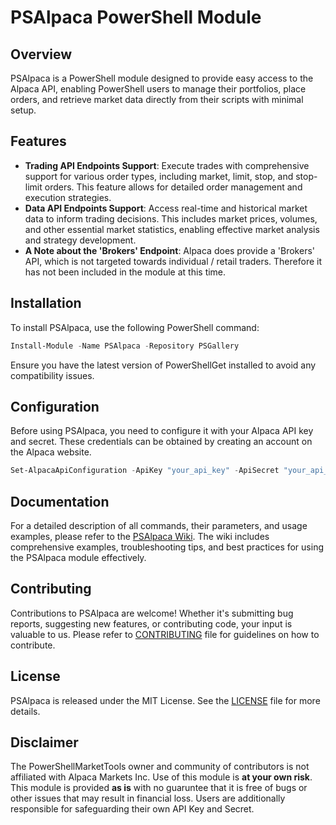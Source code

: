 # PSAlpaca PowerShell Module

## Overview
PSAlpaca is a PowerShell module designed to provide easy access to the Alpaca API, enabling PowerShell users to manage their portfolios, place orders, and retrieve market data directly from their scripts with minimal setup.

## Features
- **Trading API Endpoints Support**: Execute trades with comprehensive support for various order types, including market, limit, stop, and stop-limit orders. This feature allows for detailed order management and execution strategies.
- **Data API Endpoints Support**: Access real-time and historical market data to inform trading decisions. This includes market prices, volumes, and other essential market statistics, enabling effective market analysis and strategy development.
- **A Note about the 'Brokers' Endpoint**: Alpaca does provide a 'Brokers' API, which is not targeted towards individual / retail traders. Therefore it has not been included in the module at this time.

## Installation
To install PSAlpaca, use the following PowerShell command:

```powershell
Install-Module -Name PSAlpaca -Repository PSGallery
```

Ensure you have the latest version of PowerShellGet installed to avoid any compatibility issues.

## Configuration
Before using PSAlpaca, you need to configure it with your Alpaca API key and secret. These credentials can be obtained by creating an account on the Alpaca website.

```powershell
Set-AlpacaApiConfiguration -ApiKey "your_api_key" -ApiSecret "your_api_secret" -SaveProfile
```

## Documentation
For a detailed description of all commands, their parameters, and usage examples, please refer to the [PSAlpaca Wiki](https://github.com/PowerShellMarketTools/psalpaca/wiki). The wiki includes comprehensive examples, troubleshooting tips, and best practices for using the PSAlpaca module effectively.

## Contributing
Contributions to PSAlpaca are welcome! Whether it's submitting bug reports, suggesting new features, or contributing code, your input is valuable to us. Please refer to [CONTRIBUTING](https://github.com/PowerShellMarketTools/psalpaca/blob/main/CONTRIBUTING.md) file for guidelines on how to contribute.

## License
PSAlpaca is released under the MIT License. See the [LICENSE](https://github.com/PowerShellMarketTools/psalpaca/blob/main/LICENSE) file for more details.

## Disclaimer
The PowerShellMarketTools owner and community of contributors is not affiliated with Alpaca Markets Inc. Use of this module is **at your own risk**. This module is provided **as is** with no guaruntee that it is free of bugs or other issues that may result in financial loss. Users are additionally responsible for safeguarding their own API Key and Secret.
